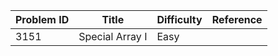 | Problem ID | Title | Difficulty | Reference
| --- | --- | --- | ---
| 3151 | Special Array I | Easy | 
